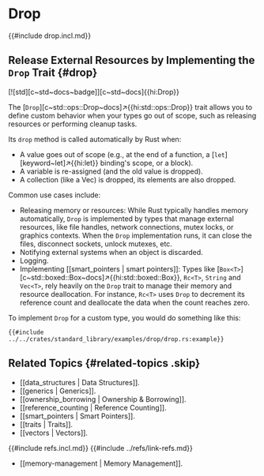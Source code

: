 # Drop

{{#include drop.incl.md}}

## Release External Resources by Implementing the `Drop` Trait {#drop}

[![std][c~std~docs~badge]][c~std~docs]{{hi:Drop}}

The [`Drop`][c~std::ops::Drop~docs]↗{{hi:std::ops::Drop}} trait allows you to define custom behavior when your types go out of scope, such as releasing resources or performing cleanup tasks.

Its `drop` method is called automatically by Rust when:

- A value goes out of scope (e.g., at the end of a function, a [`let`][keyword~let]↗{{hi:let}} binding's scope, or a block).
- A variable is re-assigned (and the old value is dropped).
- A collection (like a Vec) is dropped, its elements are also dropped.

Common use cases include:

- Releasing memory or resources: While Rust typically handles memory automatically, `Drop` is implemented by types that manage external resources, like file handles, network connections, mutex locks, or graphics contexts. When the `Drop` implementation runs, it can close the files, disconnect sockets, unlock mutexes, etc.
- Notifying external systems when an object is discarded.
- Logging.
- Implementing [[smart_pointers | smart pointers]]: Types like [`Box<T>`][c~std::boxed::Box~docs]↗{{hi:std::boxed::Box}}, `Rc<T>`, `String` and `Vec<T>`, rely heavily on the `Drop` trait to manage their memory and resource deallocation. For instance, `Rc<T>` uses `Drop` to decrement its reference count and deallocate the data when the count reaches zero.

To implement `Drop` for a custom type, you would do something like this:

```rust,editable
{{#include ../../crates/standard_library/examples/drop/drop.rs:example}}
```

## Related Topics {#related-topics .skip}

- [[data_structures | Data Structures]].
- [[generics | Generics]].
- [[ownership_borrowing | Ownership & Borrowing]].
- [[reference_counting | Reference Counting]].
- [[smart_pointers | Smart Pointers]].
- [[traits | Traits]].
- [[vectors | Vectors]].

{{#include refs.incl.md}}
{{#include ../refs/link-refs.md}}

<div class="hidden">

- [[memory-management | Memory Management]].

</div>
